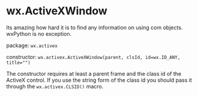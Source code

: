 # wx.ActiveXWindow #

Its amazing how hard it is to find any information on using com objects. wxPython is no exception.

package: `wx.activex`

constructor: `wx.activex.ActiveXWindow(parent, clsId, id=wx.ID_ANY, title="")`

The constructor requires at least a parent frame and the class id of the ActiveX control. If you use the string form of the class id you should pass it through the `wx.activex.CLSID()` macro.